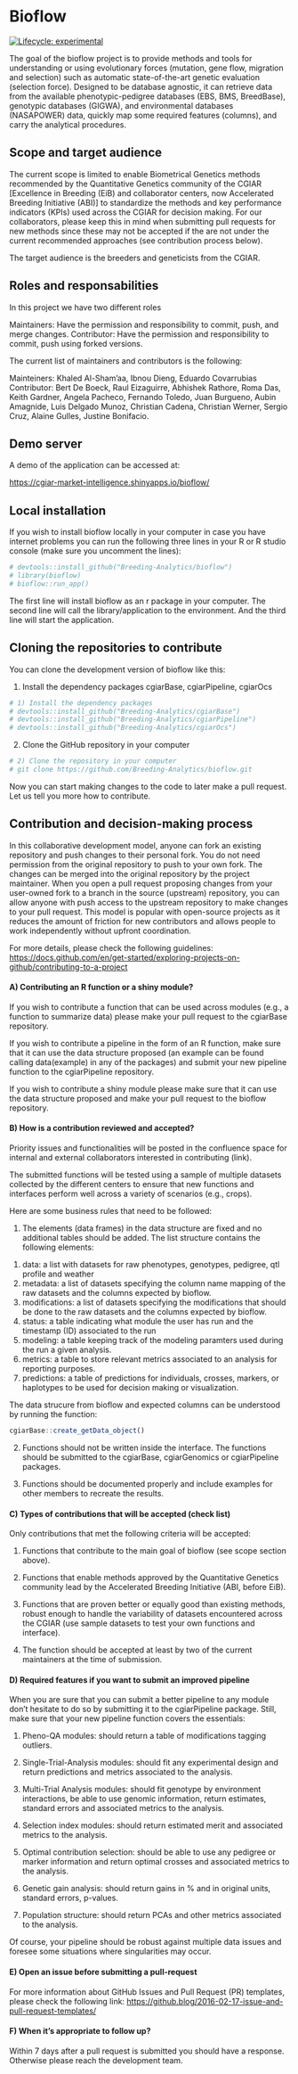 
<!-- README.md is generated from README.Rmd. Please edit that file -->

# Bioflow

<!-- badges: start -->

[![Lifecycle:
experimental](https://img.shields.io/badge/lifecycle-experimental-orange.svg)](https://lifecycle.r-lib.org/articles/stages.html#experimental)
<!-- badges: end -->

The goal of the bioflow project is to provide methods and tools for
understanding or using evolutionary forces (mutation, gene flow,
migration and selection) such as automatic state-of-the-art genetic
evaluation (selection force). Designed to be database agnostic, it can
retrieve data from the available phenotypic-pedigree databases (EBS,
BMS, BreedBase), genotypic databases (GIGWA), and environmental
databases (NASAPOWER) data, quickly map some required features
(columns), and carry the analytical procedures.

## Scope and target audience

The current scope is limited to enable Biometrical Genetics methods
recommended by the Quantitative Genetics community of the CGIAR
\[Excellence in Breeding (EiB) and collaborator centers, now Accelerated
Breeding Initiative (ABI)\] to standardize the methods and key
performance indicators (KPIs) used across the CGIAR for decision making.
For our collaborators, please keep this in mind when submitting pull
requests for new methods since these may not be accepted if the are not
under the current recommended approaches (see contribution process
below).

The target audience is the breeders and geneticists from the CGIAR.

## Roles and responsabilities

In this project we have two different roles

Maintainers: Have the permission and responsibility to commit, push, and
merge changes. Contributor: Have the permission and responsibility to
commit, push using forked versions.

The current list of maintainers and contributors is the following:

Mainteiners: Khaled Al-Sham’aa, Ibnou Dieng, Eduardo Covarrubias
Contributor: Bert De Boeck, Raul Eizaguirre, Abhishek Rathore, Roma Das,
Keith Gardner, Angela Pacheco, Fernando Toledo, Juan Burgueno, Aubin
Amagnide, Luis Delgado Munoz, Christian Cadena, Christian Werner, Sergio
Cruz, Alaine Gulles, Justine Bonifacio.

## Demo server

A demo of the application can be accessed at:

<https://cgiar-market-intelligence.shinyapps.io/bioflow/>

## Local installation

If you wish to install bioflow locally in your computer in case you have
internet problems you can run the following three lines in your R or R
studio console (make sure you uncomment the lines):

``` r
# devtools::install_github("Breeding-Analytics/bioflow")
# library(bioflow)
# bioflow::run_app()
```

The first line will install bioflow as an r package in your computer.
The second line will call the library/application to the environment.
And the third line will start the application.

## Cloning the repositories to contribute

You can clone the development version of bioflow like this:

1)  Install the dependency packages cgiarBase, cgiarPipeline, cgiarOcs

``` r
# 1) Install the dependency packages
# devtools::install_github("Breeding-Analytics/cgiarBase")
# devtools::install_github("Breeding-Analytics/cgiarPipeline")
# devtools::install_github("Breeding-Analytics/cgiarOcs")
```

2)  Clone the GitHub repository in your computer

``` r
# 2) Clone the repository in your computer
# git clone https://github.com/Breeding-Analytics/bioflow.git
```

Now you can start making changes to the code to later make a pull
request. Let us tell you more how to contribute.

## Contribution and decision-making process

In this collaborative development model, anyone can fork an existing
repository and push changes to their personal fork. You do not need
permission from the original repository to push to your own fork. The
changes can be merged into the original repository by the project
maintainer. When you open a pull request proposing changes from your
user-owned fork to a branch in the source (upstream) repository, you can
allow anyone with push access to the upstream repository to make changes
to your pull request. This model is popular with open-source projects as
it reduces the amount of friction for new contributors and allows people
to work independently without upfront coordination.

For more details, please check the following guidelines:
<https://docs.github.com/en/get-started/exploring-projects-on-github/contributing-to-a-project>

#### A) Contributing an R function or a shiny module?

If you wish to contribute a function that can be used across modules
(e.g., a function to summarize data) please make your pull request to
the cgiarBase repository.

If you wish to contribute a pipeline in the form of an R function, make
sure that it can use the data structure proposed (an example can be
found calling data(example) in any of the packages) and submit your new
pipeline function to the cgiarPipeline repository.

If you wish to contribute a shiny module please make sure that it can
use the data structure proposed and make your pull request to the
bioflow repository.

#### B) How is a contribution reviewed and accepted?

Priority issues and functionalities will be posted in the confluence
space for internal and external collaborators interested in contributing
(link).

The submitted functions will be tested using a sample of multiple
datasets collected by the different centers to ensure that new functions
and interfaces perform well across a variety of scenarios (e.g., crops).

Here are some business rules that need to be followed:

1)  The elements (data frames) in the data structure are fixed and no
    additional tables should be added. The list structure contains the
    following elements:

<!-- -->

1)  data: a list with datasets for raw phenotypes, genotypes, pedigree,
    qtl profile and weather
2)  metadata: a list of datasets specifying the column name mapping of
    the raw datasets and the columns expected by bioflow.
3)  modifications: a list of datasets specifying the modifications that
    should be done to the raw datasets and the columns expected by
    bioflow.
4)  status: a table indicating what module the user has run and the
    timestamp (ID) associated to the run
5)  modeling: a table keeping track of the modeling paramters used
    during the run a given analysis.
6)  metrics: a table to store relevant metrics associated to an analysis
    for reporting purposes.
7)  predictions: a table of predictions for individuals, crosses,
    markers, or haplotypes to be used for decision making or
    visualization.

The data strucure from bioflow and expected columns can be understood by
running the function:

``` r
cgiarBase::create_getData_object()
```

2)  Functions should not be written inside the interface. The functions
    should be submitted to the cgiarBase, cgiarGenomics or cgiarPipeline
    packages.

3)  Functions should be documented properly and include examples for
    other members to recreate the results.

#### C) Types of contributions that will be accepted (check list)

Only contributions that met the following criteria will be accepted:

1)  Functions that contribute to the main goal of bioflow (see scope
    section above).

2)  Functions that enable methods approved by the Quantitative Genetics
    community lead by the Accelerated Breeding Initiative (ABI, before
    EiB).

3)  Functions that are proven better or equally good than existing
    methods, robust enough to handle the variability of datasets
    encountered across the CGIAR (use sample datasets to test your own
    functions and interface).

4)  The function should be accepted at least by two of the current
    maintainers at the time of submission.

#### D) Required features if you want to submit an improved pipeline

When you are sure that you can submit a better pipeline to any module
don’t hesitate to do so by submitting it to the cgiarPipeline package.
Still, make sure that your new pipeline function covers the essentials:

1)  Pheno-QA modules: should return a table of modifications tagging
    outliers.

2)  Single-Trial-Analysis modules: should fit any experimental design
    and return predictions and metrics associated to the analysis.

3)  Multi-Trial Analysis modules: should fit genotype by environment
    interactions, be able to use genomic information, return estimates,
    standard errors and associated metrics to the analysis.

4)  Selection index modules: should return estimated merit and
    associated metrics to the analysis.

5)  Optimal contribution selection: should be able to use any pedigree
    or marker information and return optimal crosses and associated
    metrics to the analysis.

6)  Genetic gain analysis: should return gains in % and in original
    units, standard errors, p-values.

7)  Population structure: should return PCAs and other metrics
    associated to the analysis.

Of course, your pipeline should be robust against multiple data issues
and foresee some situations where singularities may occur.

#### E) Open an issue before submitting a pull-request

For more information about GitHub Issues and Pull Request (PR)
templates, please check the following link:
<https://github.blog/2016-02-17-issue-and-pull-request-templates/>

#### F) When it’s appropriate to follow up?

Within 7 days after a pull request is submitted you should have a
response. Otherwise please reach the development team.

